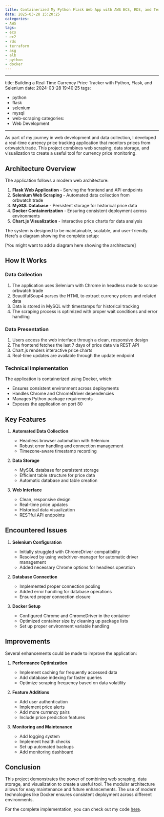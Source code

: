 ```yaml
---
title: Containerized My Python Flask Web App with AWS ECS, RDS, and Terraform
date: 2025-03-28 15:20:25
categories:
- AWS
tags:
- ecs
- ec2
- rds
- terraform
- asg
- alb
- python
- docker
---
```


---
title: Building a Real-Time Currency Price Tracker with Python, Flask, and Selenium
date: 2024-03-28 19:40:25
tags:
- python
- flask
- selenium
- mysql
- web-scraping
categories:
- Web Development
---

As part of my journey in web development and data collection, I developed a real-time currency price tracking application that monitors prices from orbwatch.trade. This project combines web scraping, data storage, and visualization to create a useful tool for currency price monitoring.

## Architecture Overview

The application follows a modern web architecture:
1. **Flask Web Application** - Serving the frontend and API endpoints
2. **Selenium Web Scraping** - Automated data collection from orbwatch.trade
3. **MySQL Database** - Persistent storage for historical price data
4. **Docker Containerization** - Ensuring consistent deployment across environments
5. **Chart.js Visualization** - Interactive price charts for data analysis

The system is designed to be maintainable, scalable, and user-friendly. Here's a diagram showing the complete setup:

[You might want to add a diagram here showing the architecture]

## How It Works

### Data Collection
1. The application uses Selenium with Chrome in headless mode to scrape orbwatch.trade
2. BeautifulSoup4 parses the HTML to extract currency prices and related data
3. Data is stored in MySQL with timestamps for historical tracking
4. The scraping process is optimized with proper wait conditions and error handling

### Data Presentation
1. Users access the web interface through a clean, responsive design
2. The frontend fetches the last 7 days of price data via REST API
3. Chart.js renders interactive price charts
4. Real-time updates are available through the update endpoint

### Technical Implementation
The application is containerized using Docker, which:
- Ensures consistent environment across deployments
- Handles Chrome and ChromeDriver dependencies
- Manages Python package requirements
- Exposes the application on port 80

## Key Features

1. **Automated Data Collection**
   - Headless browser automation with Selenium
   - Robust error handling and connection management
   - Timezone-aware timestamp recording

2. **Data Storage**
   - MySQL database for persistent storage
   - Efficient table structure for price data
   - Automatic database and table creation

3. **Web Interface**
   - Clean, responsive design
   - Real-time price updates
   - Historical data visualization
   - RESTful API endpoints

## Encountered Issues

1. **Selenium Configuration**
   - Initially struggled with ChromeDriver compatibility
   - Resolved by using webdriver-manager for automatic driver management
   - Added necessary Chrome options for headless operation

2. **Database Connection**
   - Implemented proper connection pooling
   - Added error handling for database operations
   - Ensured proper connection closure

3. **Docker Setup**
   - Configured Chrome and ChromeDriver in the container
   - Optimized container size by cleaning up package lists
   - Set up proper environment variable handling

## Improvements

Several enhancements could be made to improve the application:
1. **Performance Optimization**
   - Implement caching for frequently accessed data
   - Add database indexing for faster queries
   - Optimize scraping frequency based on data volatility

2. **Feature Additions**
   - Add user authentication
   - Implement price alerts
   - Add more currency pairs
   - Include price prediction features

3. **Monitoring and Maintenance**
   - Add logging system
   - Implement health checks
   - Set up automated backups
   - Add monitoring dashboard

## Conclusion

This project demonstrates the power of combining web scraping, data storage, and visualization to create a useful tool. The modular architecture allows for easy maintenance and future enhancements. The use of modern technologies like Docker ensures consistent deployment across different environments.

For the complete implementation, you can check out my code [here](https://github.com/yourusername/RDS).
